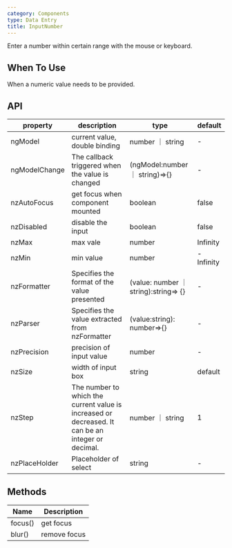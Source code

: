 ```yaml
---
category: Components
type: Data Entry
title: InputNumber
---
```


Enter a number within certain range with the mouse or keyboard.

## When To Use

When a numeric value needs to be provided.

## API

| property | description | type | default |
| -------- | ----------- | ---- | ------- |
| ngModel | current value, double binding | number ｜ string | - |
| ngModelChange | The callback triggered when the value is changed | (ngModel:number ｜ string)=>{} | - |
| nzAutoFocus | get focus when component mounted | boolean | false |
| nzDisabled | disable the input | boolean | false |
| nzMax | max vale | number | Infinity |
| nzMin | min value | number | -Infinity |
| nzFormatter | Specifies the format of the value presented | (value: number ｜ string):string=> {} | - |
| nzParser | Specifies the value extracted from nzFormatter | (value:string): number=>{} | - |
| nzPrecision | precision of input value | number | - |
| nzSize | width of input box | string | default |
| nzStep | The number to which the current value is increased or decreased. It can be an integer or decimal. | number ｜  string | 1 |
| nzPlaceHolder | Placeholder of select | string | - |

## Methods

| Name | Description |
| ---- | ----------- |
| focus() | get focus |
| blur() | remove focus |
